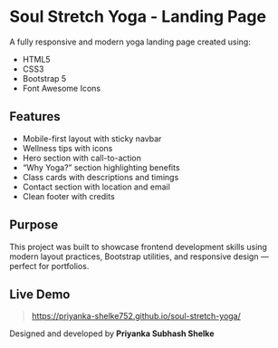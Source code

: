 # Soul Stretch Yoga - Landing Page

A fully responsive and modern yoga landing page created using:

- HTML5
- CSS3
- Bootstrap 5
- Font Awesome Icons

## Features

- Mobile-first layout with sticky navbar
- Wellness tips with icons
- Hero section with call-to-action
- “Why Yoga?” section highlighting benefits
- Class cards with descriptions and timings
- Contact section with location and email
- Clean footer with credits

## Purpose

This project was built to showcase frontend development skills using modern layout practices, Bootstrap utilities, and responsive design — perfect for portfolios.

## Live Demo

> https://priyanka-shelke752.github.io/soul-stretch-yoga/   

Designed and developed by **Priyanka Subhash Shelke**
